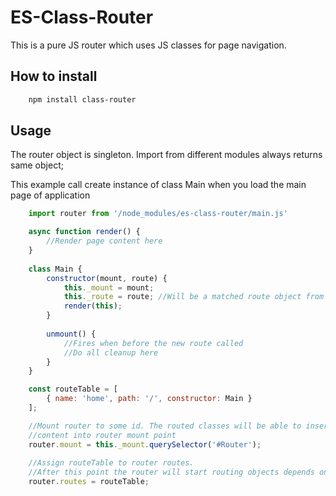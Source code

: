 # ES-Class-Router
This is a pure JS router which uses JS classes for page navigation.

## How to install
```bash
    npm install class-router
```

## Usage
The router object is singleton.
Import from different modules always returns same object;

This example call create instance of class Main when you load the main page of application 

```javascript
    import router from '/node_modules/es-class-router/main.js'

    async function render() {
        //Render page content here 
    }   
    
    class Main {
        constructor(mount, route) {
            this._mount = mount;
            this._route = route; //Will be a matched route object from routeTable
            render(this);
        }
        
        unmount() {
            //Fires when before the new route called
            //Do all cleanup here 
        }       
    }

    const routeTable = [
        { name: 'home', path: '/', constructor: Main }
    ];

    //Mount router to some id. The routed classes will be able to insert
    //content into router mount point   
    router.mount = this._mount.querySelector('#Router');
    
    //Assign routeTable to router routes.
    //After this point the router will start routing objects depends on location path
    router.routes = routeTable;
```

